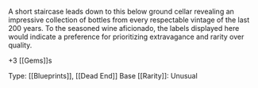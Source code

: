 A short staircase leads down to this below ground cellar revealing an impressive collection of bottles from every respectable vintage of the last 200 years. To the seasoned wine aficionado, the labels displayed here would indicate a preference for prioritizing extravagance and rarity over quality.

+3 [[Gems]]s

Type: [[Blueprints]], [[Dead End]]
Base [[Rarity]]: Unusual